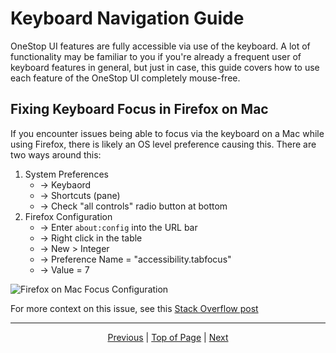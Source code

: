 # Keyboard Navigation Guide
OneStop UI features are fully accessible via use of the keyboard. A lot of functionality may be familiar to you if you're already a frequent user of keyboard features in general, but just in case, this guide covers how to use each feature of the OneStop UI completely mouse-free.

## Fixing Keyboard Focus in Firefox on Mac

If you encounter issues being able to focus via the keyboard on a Mac while using Firefox, there is likely an OS level preference causing this. There are two ways around this:

1. System Preferences
    - → Keybaord 
    - → Shortcuts (pane) 
    - → Check "all controls" radio button at bottom
1. Firefox Configuration
    - → Enter `about:config` into the URL bar 
    - → Right click in the table 
    - → New > Integer 
    - → Preference Name = "accessibility.tabfocus" 
    - → Value = 7

![Firefox on Mac Focus Configuration](/onestop/images/dev/firefox-a11y-tabfocus.png)

For more context on this issue, see this [Stack Overflow post](https://stackoverflow.com/questions/11704828/how-to-allow-keyboard-focus-of-links-in-firefox#answer-11713537)

<hr>
<div align="center"><a href="/onestop/public-user/ui/features-in-depth">Previous</a> | <a href="#keyboard-navigation-guide">Top of Page</a> | <a href="/onestop/public-user/ui/accessibility">Next</a></div>
